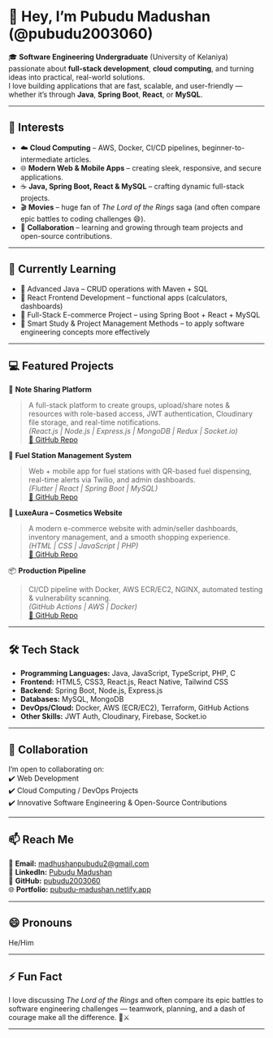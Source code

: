 # 👋 Hey, I’m Pubudu Madushan (@pubudu2003060)

🎓 **Software Engineering Undergraduate** (University of Kelaniya) passionate about **full-stack development**, **cloud computing**, and turning ideas into practical, real-world solutions.  
I love building applications that are fast, scalable, and user-friendly — whether it’s through **Java**, **Spring Boot**, **React**, or **MySQL**.

---

## 👀 Interests  
- ☁️ **Cloud Computing** – AWS, Docker, CI/CD pipelines, beginner-to-intermediate articles.  
- 🌐 **Modern Web & Mobile Apps** – creating sleek, responsive, and secure applications.  
- ☕ **Java, Spring Boot, React & MySQL** – crafting dynamic full-stack projects.  
- 🎬 **Movies** – huge fan of *The Lord of the Rings* saga (and often compare epic battles to coding challenges 😄).  
- 🤝 **Collaboration** – learning and growing through team projects and open-source contributions.  

---

## 🌱 Currently Learning  
- 🔹 Advanced Java – CRUD operations with Maven + SQL  
- 🔹 React Frontend Development – functional apps (calculators, dashboards)  
- 🔹 Full-Stack E-commerce Project – using Spring Boot + React + MySQL  
- 🔹 Smart Study & Project Management Methods – to apply software engineering concepts more effectively  

---

## 💻 Featured Projects  
🚀 **Note Sharing Platform**  
> A full-stack platform to create groups, upload/share notes & resources with role-based access, JWT authentication, Cloudinary file storage, and real-time notifications.  
*(React.js | Node.js | Express.js | MongoDB | Redux | Socket.io)*  
[🔗 GitHub Repo](https://github.com/pubudu2003060/NoteShare)

🛒 **Fuel Station Management System**  
> Web + mobile app for fuel stations with QR-based fuel dispensing, real-time alerts via Twilio, and admin dashboards.  
*(Flutter | React | Spring Boot | MySQL)*  
[🔗 GitHub Repo](https://github.com/pubudu2003060/SENG-22212-Group-Project)

💄 **LuxeAura – Cosmetics Website**  
> A modern e-commerce website with admin/seller dashboards, inventory management, and a smooth shopping experience.  
*(HTML | CSS | JavaScript | PHP)*  
[🔗 GitHub Repo](https://github.com/Rashmika119/cosmetic-web)

📦 **Production Pipeline**  
> CI/CD pipeline with Docker, AWS ECR/EC2, NGINX, automated testing & vulnerability scanning.  
*(GitHub Actions | AWS | Docker)*  
[🔗 GitHub Repo](https://github.com/pubudu2003060/bookshop-ci-cd-pipeline-ec2)

---

## 🛠️ Tech Stack  
- **Programming Languages:** Java, JavaScript, TypeScript, PHP, C  
- **Frontend:** HTML5, CSS3, React.js, React Native, Tailwind CSS  
- **Backend:** Spring Boot, Node.js, Express.js  
- **Databases:** MySQL, MongoDB  
- **DevOps/Cloud:** Docker, AWS (ECR/EC2), Terraform, GitHub Actions  
- **Other Skills:** JWT Auth, Cloudinary, Firebase, Socket.io  

---

## 💞️ Collaboration  
I’m open to collaborating on:  
✔️ Web Development  
✔️ Cloud Computing / DevOps Projects  
✔️ Innovative Software Engineering & Open-Source Contributions  

---

## 📫 Reach Me  
📧 **Email:** madhushanpubudu2@gmail.com  
🔗 **LinkedIn:** [Pubudu Madushan](https://www.linkedin.com/in/pubudu-madhushan-0b0621292)  
🐙 **GitHub:** [pubudu2003060](https://github.com/pubudu2003060)  
🌐 **Portfolio:** [pubudu-madushan.netlify.app](https://pubudu-madhushan.netlify.app/)  

---

## 😄 Pronouns  
He/Him  

---

## ⚡ Fun Fact  
I love discussing *The Lord of the Rings* and often compare its epic battles to software engineering challenges — teamwork, planning, and a dash of courage make all the difference. 🏹⚔️  

---
